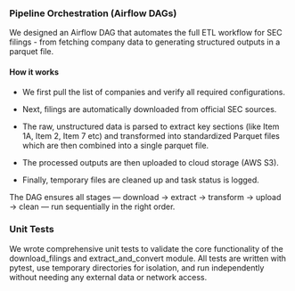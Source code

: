 ### Pipeline Orchestration (Airflow DAGs)

We designed an Airflow DAG that automates the full ETL workflow for SEC filings - from fetching company data to generating structured outputs in a parquet file.

#### How it works

- We first pull the list of companies and verify all required configurations.

- Next, filings are automatically downloaded from official SEC sources.

- The raw, unstructured data is parsed to extract key sections (like Item 1A, Item 2, Item 7 etc) and transformed into standardized Parquet files which are then combined into a single parquet file.

- The processed outputs are then uploaded to cloud storage (AWS S3).

- Finally, temporary files are cleaned up and task status is logged.

The DAG ensures all stages — download → extract → transform → upload → clean — run sequentially in the right order.

### Unit Tests

We wrote comprehensive unit tests to validate the core functionality of the download_filings and extract_and_convert module.
All tests are written with pytest, use temporary directories for isolation, and run independently without needing any external data or network access.

